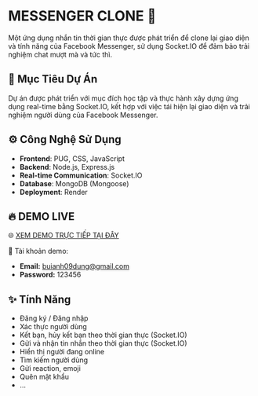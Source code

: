 
# MESSENGER CLONE 💬

Một ứng dụng nhắn tin thời gian thực được phát triển để clone lại giao diện và tính năng của Facebook Messenger, sử dụng Socket.IO để đảm bảo trải nghiệm chat mượt mà và tức thì.

## 🎯 Mục Tiêu Dự Án

Dự án được phát triển với mục đích học tập và thực hành xây dựng ứng dụng real-time bằng Socket.IO, kết hợp với việc tái hiện lại giao diện và trải nghiệm người dùng của Facebook Messenger.

## ⚙️ Công Nghệ Sử Dụng

- **Frontend**: PUG, CSS, JavaScript
- **Backend**: Node.js, Express.js
- **Real-time Communication**: Socket.IO
- **Database**: MongoDB (Mongoose)
- **Deployment**: Render

## 🔥 DEMO LIVE
🌐 [XEM DEMO TRỰC TIẾP TẠI ĐÂY](https://messenger-d5b3.onrender.com/)

📱 Tài khoản demo:
- **Email:** buianh09dung@gmail.com
- **Password:** 123456

## ✨ Tính Năng

- Đăng ký / Đăng nhập
- Xác thực người dùng
- Kết bạn, hủy kết bạn theo thời gian thực (Socket.IO)
- Gửi và nhận tin nhắn theo thời gian thực (Socket.IO)
- Hiển thị người đang online
- Tìm kiếm người dùng
- Gửi reaction, emoji
- Quên mật khẩu
- ...
